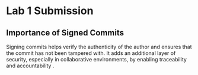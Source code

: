 # Lab 1 Submission 
## Importance of Signed Commits

Signing commits helps verify the authenticity of the author and ensures that the commit has not been tampered with. It adds an additional layer of security, especially in collaborative environments, by enabling traceability and accountability .
